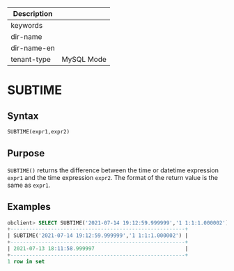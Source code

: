 | Description   |                 |
|---------------|-----------------|
| keywords      |                 |
| dir-name      |                 |
| dir-name-en   |                 |
| tenant-type   | MySQL Mode      |

# SUBTIME

## Syntax

```sql
SUBTIME(expr1,expr2)
```

## Purpose

`SUBTIME()` returns the difference between the time or datetime expression `expr1` and the time expression `expr2`. The format of the return value is the same as `expr1`.

## Examples

```sql
obclient> SELECT SUBTIME('2021-07-14 19:12:59.999999','1 1:1:1.000002');
+--------------------------------------------------------+
| SUBTIME('2021-07-14 19:12:59.999999','1 1:1:1.000002') |
+--------------------------------------------------------+
| 2021-07-13 18:11:58.999997                             |
+--------------------------------------------------------+
1 row in set
```
